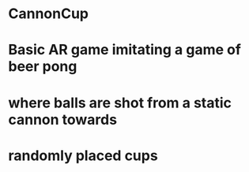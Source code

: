 # CannonCup
# Basic AR game imitating a game of beer pong
# where balls are shot from a static cannon towards
# randomly placed cups
